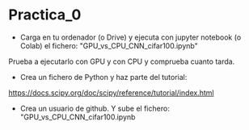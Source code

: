 # Practica_0

- Carga en tu ordenador (o Drive) y ejecuta con jupyter notebook (o Colab) el fichero:
 "GPU_vs_CPU_CNN_cifar100.ipynb"

Prueba a ejecutarlo con GPU y con CPU y comprueba cuanto tarda.

- Crea un fichero de Python y haz parte del tutorial:

 https://docs.scipy.org/doc/scipy/reference/tutorial/index.html

- Crea un usuario de github. Y sube el fichero:
"GPU_vs_CPU_CNN_cifar100.ipynb

